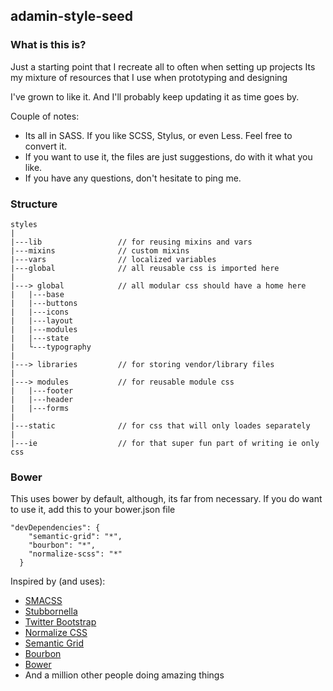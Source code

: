 ## adamin-style-seed

### What is this is?
Just a starting point that I recreate all to often when setting up projects
Its my mixture of resources that I use when prototyping and designing

I've grown to like it.  And I'll probably keep updating it as time goes by.

Couple of notes:

- Its all in SASS.  If you like SCSS, Stylus, or even Less.  Feel free to convert it.
- If you want to use it, the files are just suggestions, do with it what you like.
- If you have any questions, don't hesitate to ping me.

### Structure
```
styles
|
|---lib                 // for reusing mixins and vars
|---mixins              // custom mixins
|---vars                // localized variables
|---global              // all reusable css is imported here
|
|---> global            // all modular css should have a home here
|   |---base
|   |---buttons
|   |---icons
|   |---layout
|   |---modules
|   |---state
|   └---typography
|
|---> libraries         // for storing vendor/library files
|
|---> modules           // for reusable module css
|   |---footer
|   |---header
|   |---forms
|
|---static              // for css that will only loades separately
|
|---ie                  // for that super fun part of writing ie only css

```

### Bower
This uses bower by default, although, its far from necessary.  If you do want to
use it, add this to your bower.json file

```
"devDependencies": {
    "semantic-grid": "*",
    "bourbon": "*",
    "normalize-scss": "*"
  }
```

Inspired by (and uses):
- [SMACSS](http://smacss.com/)
- [Stubbornella](http://www.stubbornella.org/content/)
- [Twitter Bootstrap](http://getbootstrap.com/)
- [Normalize CSS](http://necolas.github.io/normalize.css/)
- [Semantic Grid](http://semantic.gs/)
- [Bourbon](http://bourbon.io/)
- [Bower](http://bower.io/)
- And a million other people doing amazing things

